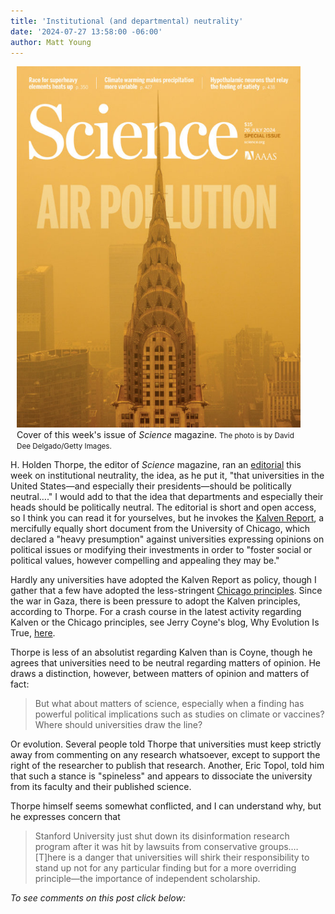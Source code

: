```yaml
---
title: 'Institutional (and departmental) neutrality'
date: '2024-07-27 13:58:00 -06:00'
author: Matt Young
---
```


<figure class="on-the-left-side" style="margin-top: 10px; margin-right: 40px; margin-bottom: 10px; margin-left: 10px;">
<img src="/uploads/2024/Science_Cover_7_27_600.jpg" alt="Science magazine cover"/>
<figcaption><a href=""></a>Cover of this week's issue of <i> Science </i> magazine. <small>The photo is by David Dee Delgado/Getty Images.</small> </figcaption>
</figcaption>
</figure> 

H. Holden Thorpe, the editor of <i>Science</i> magazine, ran an <a href="https://www.science.org/doi/10.1126/science.adr8867">editorial<a> this week on institutional neutrality, the idea, as he put it, "that universities in the United States—and especially their presidents—should be politically neutral…." I would add to that the idea that departments and especially their heads should be politically neutral. The editorial is short  and open access, so I think you can read it for yourselves, but he invokes the <a href="https://provost.uchicago.edu/sites/default/files/documents/reports/KalvenRprt_0.pdf"> Kalven Report</a>, a mercifully equally short document from the University of Chicago, which declared a "heavy presumption" against universities expressing opinions on political issues or modifying their investments in order to "foster social or political values, however compelling and appealing they may be."

Hardly any universities have adopted the Kalven Report as policy, though I gather that a few have adopted the less-stringent <a href="https://en.wikipedia.org/wiki/Chicago_principles">Chicago principles</a>. Since the war in Gaza, there is been pressure to adopt the Kalven principles, according to Thorpe. For a crash course in the latest activity regarding Kalven or the Chicago principles, see Jerry Coyne's blog, Why Evolution Is True, <a href="https://whyevolutionistrue.com/category/kalven-report/">here</a>. 

Thorpe is less of an absolutist regarding Kalven than is Coyne, though he agrees that universities need to be neutral regarding matters of opinion. He draws a distinction, however, between matters of opinion and matters of fact:

<blockquote> But what about matters of science, especially when a finding has powerful political implications such as studies on climate or vaccines? Where should universities draw the line?</blockquote>

Or evolution. Several people told Thorpe that universities must keep strictly away from commenting on any research whatsoever, except to support the right of the researcher to publish that research. Another, Eric Topol, told him that such a stance is "spineless" and appears to dissociate the university from its faculty and their published science.

Thorpe himself seems somewhat conflicted, and I can understand why, but he expresses concern that

<blockquote> Stanford University just shut down its disinformation research program after it was hit by lawsuits from conservative groups.… [T]here is a danger that universities will shirk their responsibility to stand up not for any particular finding but for a more overriding principle—the importance of independent scholarship. </blockquote>

<i>To see comments on this post click below:</i> <!--more-->
